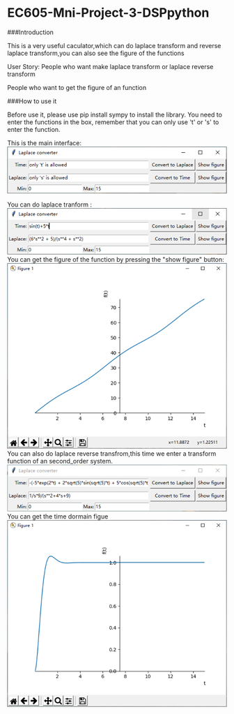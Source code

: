 # EC605-Mni-Project-3-DSPpython
###Introduction

This is a very useful caculator,which can do laplace transform and reverse laplace transform,you can also see the figure of the functions

User Story:
  People who want make laplace transform or laplace reverse transform
  
  People who want to get the figure of an function

###How to use it

Before use it, please use pip install sympy to install the library.
You need to enter the functions in the box, remember that you can only use 't' or 's' to enter the function.

This is the main interface:
 ![Image description](https://github.com/NESSESS/EC605-Mni-Project-3-DSPpython/blob/master/pic0.PNG)
 
You can do laplace tranform :
 ![Image description](https://github.com/NESSESS/EC605-Mni-Project-3-DSPpython/blob/master/pic1.PNG)
You can get the figure of the function by pressing the "show figure" button:
 ![Image description](https://github.com/NESSESS/EC605-Mni-Project-3-DSPpython/blob/master/pic2.PNG)
You can also do laplace reverse transfrom,this time we enter a transform function of an second_order system.
 ![Image description](https://github.com/NESSESS/EC605-Mni-Project-3-DSPpython/blob/master/pic3.PNG)
You can get the time dormain figue
 ![Image description](https://github.com/NESSESS/EC605-Mni-Project-3-DSPpython/blob/master/pic4.PNG)
  
